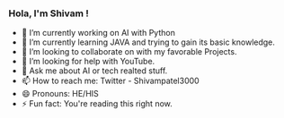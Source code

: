 ### Hola, I'm Shivam ! 

- 🔭 I’m currently working on AI with Python
- 🌱 I’m currently learning JAVA and trying to gain its basic knowledge.
- 👯 I’m looking to collaborate on with my favorable Projects.
- 🤔 I’m looking for help with YouTube.
- 💬 Ask me about AI or tech realted stuff.
- 📫 How to reach me: Twitter - Shivampatel3000
- 😄 Pronouns: HE/HIS
- ⚡ Fun fact: You're reading this right now.

